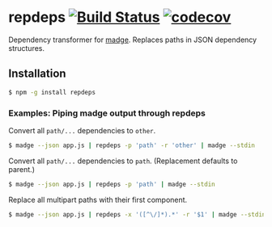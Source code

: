 # repdeps [![Build Status](https://travis-ci.org/joebowbeer/repdeps.svg?branch=master)](https://travis-ci.org/joebowbeer/repdeps) [![codecov](https://codecov.io/gh/joebowbeer/repdeps/branch/master/graph/badge.svg)](https://codecov.io/gh/joebowbeer/repdeps)

Dependency transformer for [madge](https://github.com/pahen/madge). Replaces paths in JSON dependency structures.

## Installation

```sh
$ npm -g install repdeps
```

### Examples: Piping madge output through repdeps

Convert all `path/...` dependencies to `other`.

```sh
$ madge --json app.js | repdeps -p 'path' -r 'other' | madge --stdin
```

Convert all `path/...` dependencies to `path`. (Replacement defaults to parent.)

```sh
$ madge --json app.js | repdeps -p 'path' | madge --stdin
```

Replace all multipart paths with their first component.

```sh
$ madge --json app.js | repdeps -x '([^\/]*).*' -r '$1' | madge --stdin
```

